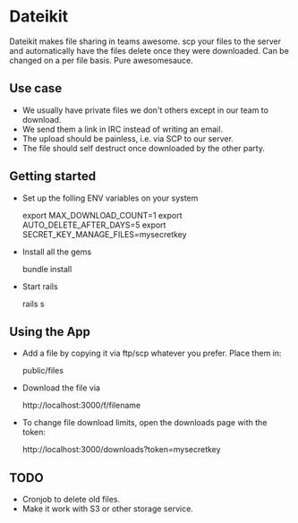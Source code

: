 # Dateikit

Dateikit makes file sharing in teams awesome. scp your files to the server and
automatically have the files delete once they were downloaded. Can be changed
on a per file basis. Pure awesomesauce.

## Use case
* We usually have private files we don't others except in our team to
  download.
* We send them a link in IRC instead of writing an email.
* The upload should be painless, i.e. via SCP to our server.
* The file should self destruct once downloaded by the other party.

## Getting started
* Set up the folling ENV variables on your system

    export MAX_DOWNLOAD_COUNT=1
    export AUTO_DELETE_AFTER_DAYS=5
    export SECRET_KEY_MANAGE_FILES=mysecretkey

* Install all the gems

    bundle install

* Start rails

    rails s

## Using the App

* Add a file by copying it via ftp/scp whatever you prefer. Place them in:

    public/files

* Download the file via

    http://localhost:3000/f/filename

* To change file download limits, open the downloads page with the token:

    http://localhost:3000/downloads?token=mysecretkey

## TODO
* Cronjob to delete old files.
* Make it work with S3 or other storage service.
